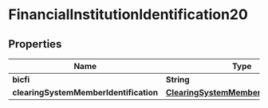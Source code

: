 # FinancialInstitutionIdentification20

## Properties
Name | Type | Description | Notes
------------ | ------------- | ------------- | -------------
**bicfi** | **String** |  |  [optional]
**clearingSystemMemberIdentification** | [**ClearingSystemMemberIdentification2**](ClearingSystemMemberIdentification2.md) |  |  [optional]
